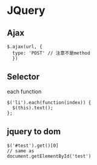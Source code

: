 # JQuery

## Ajax

```
$.ajax(url, {
  type: 'POST' // 注意不是method
  })
```

## Selector

each function

```
$('li').each(function(index)) {
  $(this).text();
};
```

## jquery to dom

```
$('#test').get()[0]
// same as
document.getElementById('test')
```
